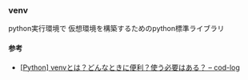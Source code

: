 ### venv
python実行環境で
仮想環境を構築するためのpython標準ライブラリ

#### 参考
 - [[Python] venvとは？どんなときに便利？使う必要はある？ – cod-log](https://cod-sushi.com/python-venv/)
